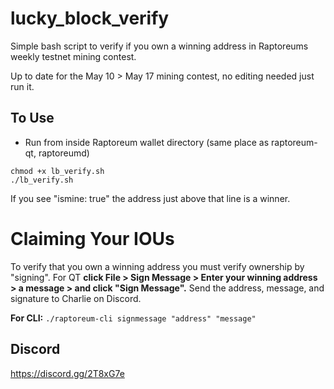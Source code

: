 # lucky_block_verify 
Simple bash script to verify if you own a winning address in Raptoreums weekly testnet mining contest.

Up to date for the May 10 > May 17 mining contest, no editing needed just run it.

## To Use
- Run from inside Raptoreum wallet directory (same place as raptoreum-qt, raptoreumd)
```
chmod +x lb_verify.sh
./lb_verify.sh
```
If you see "ismine: true" the address just above that line is a winner.

# Claiming Your IOUs

To verify that you own a winning address you must verify ownership by "signing". For QT **click File > Sign Message > Enter your winning address > a message > and click "Sign Message".** Send the address, message, and signature to Charlie on Discord.

**For CLI:** `./raptoreum-cli signmessage "address" "message"`
  
  ## Discord
  https://discord.gg/2T8xG7e
